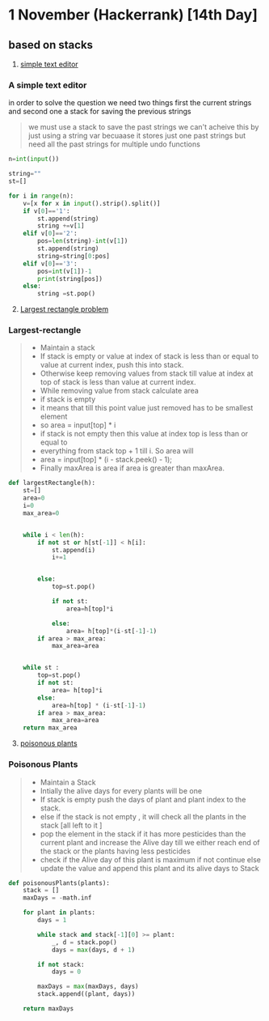 # 1 November (Hackerrank) [14th Day]
## based on stacks

1. [simple text editor](https://www.hackerrank.com/challenges/simple-text-editor/problem)

### A simple text editor

in order to solve the question we need two things first the current strings and second one a stack for saving the previous strings
> we must use a stack to save the past strings we can't acheive this by just using a string var  becuaase it stores just one past strings but need all the past strings for multiple  undo functions

```python
n=int(input())

string=""
st=[]

for i in range(n):
    v=[x for x in input().strip().split()]
    if v[0]=='1':
        st.append(string)
        string +=v[1]
    elif v[0]=='2':
        pos=len(string)-int(v[1])
        st.append(string)
        string=string[0:pos]
    elif v[0]=='3':
        pos=int(v[1])-1
        print(string[pos])
    else:
        string =st.pop()
```

2. [Largest rectangle problem](https://www.hackerrank.com/challenges/largest-rectangle/problem)

### Largest-rectangle

> * Maintain a stack
> * If stack is empty or value at index of stack is less than or equal to value at current  index, push this into stack.
> * Otherwise keep removing values from stack till value at index at top of stack is  less than value at current index.
> * While removing value from stack calculate area
> * if stack is empty
> * it means that till this point value just removed has to be smallest element
> * so area = input[top] * i
> * if stack is not empty then this value at index top is less than or equal to
> * everything from stack top + 1 till i. So area will
> * area = input[top] * (i - stack.peek() - 1);
> * Finally maxArea is area if area is greater than maxArea.

```python
def largestRectangle(h):
    st=[]
    area=0
    i=0
    max_area=0


    while i < len(h):
        if not st or h[st[-1]] < h[i]:
            st.append(i)
            i+=1


        else:
            top=st.pop()

            if not st:
                area=h[top]*i

            else:
                area= h[top]*(i-st[-1]-1)
        if area > max_area:
            max_area=area


    while st :
        top=st.pop()
        if not st:
            area= h[top]*i
        else:
            area=h[top] * (i-st[-1]-1)
        if area > max_area:
            max_area=area
    return max_area
```

3. [poisonous plants](https://www.hackerrank.com/challenges/poisonous-plants/problem)

### Poisonous Plants

> * Maintain a Stack
> * Intially the alive days for every plants will be one
> * If stack is empty push the days of plant and plant index to the stack.
> * else if the stack is not empty , it will check all the plants in the stack [all left to it ]
> * pop the element in the stack if it has more pesticides than the current plant and increase the Alive day till we either reach end of the stack or the plants having less pesticides
> * check if the Alive day of this plant is maximum if not continue else update the value and append this plant and its alive days to Stack


```python
def poisonousPlants(plants):
    stack = []
    maxDays = -math.inf

    for plant in plants:
        days = 1

        while stack and stack[-1][0] >= plant:
            _, d = stack.pop()
            days = max(days, d + 1)

        if not stack:
            days = 0

        maxDays = max(maxDays, days)
        stack.append((plant, days))

    return maxDays

```
